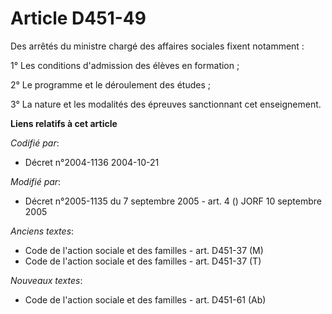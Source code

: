 # Article D451-49

Des arrêtés du ministre chargé des affaires sociales fixent notamment :

1° Les conditions d'admission des élèves en formation ;

2° Le programme et le déroulement des études ;

3° La nature et les modalités des épreuves sanctionnant cet enseignement.

**Liens relatifs à cet article**

_Codifié par_:

  - Décret n°2004-1136 2004-10-21

_Modifié par_:

  - Décret n°2005-1135 du 7 septembre 2005 - art. 4 () JORF 10 septembre 2005

_Anciens textes_:

  - Code de l'action sociale et des familles - art. D451-37 (M)
  - Code de l'action sociale et des familles - art. D451-37 (T)

_Nouveaux textes_:

  - Code de l'action sociale et des familles - art. D451-61 (Ab)
